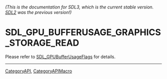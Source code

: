 ###### (This is the documentation for SDL3, which is the current stable version. [SDL2](https://wiki.libsdl.org/SDL2/) was the previous version!)
# SDL_GPU_BUFFERUSAGE_GRAPHICS_STORAGE_READ

Please refer to [SDL_GPUBufferUsageFlags](SDL_GPUBufferUsageFlags) for details.

----
[CategoryAPI](CategoryAPI), [CategoryAPIMacro](CategoryAPIMacro)

